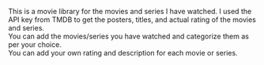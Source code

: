 This is a movie library for the movies and series I have watched. I used the API key from TMDB to get the posters, titles, and actual rating of the movies and series.
<br>
You can add the movies/series you have watched and categorize them as per your choice. 
<br>
You can add your own rating and description for each movie or series.